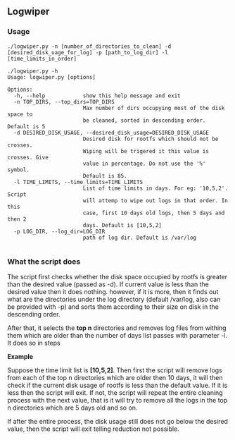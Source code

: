 ## Logwiper

### Usage

```
./logwiper.py -n [number_of_directories_to_clean] -d [desired_disk_uage_for_log] -p [path_to_log_dir] -l [time_limits_in_order]

./logwiper.py -h
Usage: logwiper.py [options]

Options:
  -h, --help            show this help message and exit
  -n TOP_DIRS, --top_dirs=TOP_DIRS
                        Max number of dirs occupying most of the disk space to
                        be cleaned, sorted in descending order. Default is 5
  -d DESIRED_DISK_USAGE, --desired_disk_usage=DESIRED_DISK_USAGE
                        Desired disk for rootfs which should not be crosses.
                        Wiping will be trigered it this value is crosses. Give
                        value in percentage. Do not use the '%' symbol.
                        Default is 85.
  -l TIME_LIMITS, --time_limits=TIME_LIMITS
                        List of time limits in days. For eg: '10,5,2'. Script
                        will attemp to wipe out logs in that order. In this
                        case, first 10 days old logs, then 5 days and then 2
                        days. Default is [10,5,2]
  -p LOG_DIR, --log_dir=LOG_DIR
                        path of log dir. Default is /var/log


```

### What the script does

The script first checks whether the disk space occupied by rootfs is greater than the desired value
(passed as -d). If current value is less than the desired value then it does nothing. however, if
it is more, then it finds out what are the directories under the log directory (default /var/log, 
also can be provided with -p) and sorts them according to their size on disk in the descending order.

After that, it selects the **top n** directories and removes log files from withing them which are older
than the number of days list passes with parameter -l. It does so in steps

**Example**

Suppose the time limit list is **[10,5,2]**. Then first the script will remove logs from each of the top
n directories which are older then 10 days, it will then check if the current disk usage of rootfs is
less than the default value. If it is less then the script will exit. If not, the script will repeat the
entire cleaning process with the next value, that is it will try to remove all the logs in the top n
directories which are 5 days old and so on.

If after the entire process, the disk usage still does not go below the desired value, then the script will exit telling reduction not possible.  


